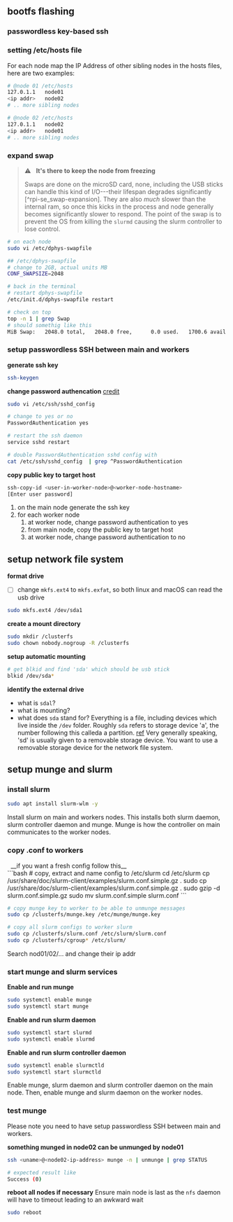## bootfs flashing

### passwordless key-based ssh



### setting /etc/hosts file

For each node map the IP Address of other sibling nodes in the hosts files,
here are two examples:

```bash
# @node 01 /etc/hosts
127.0.1.1   node01
<ip addr>   node02
# .. more sibling nodes

# @node 02 /etc/hosts
127.0.1.1   node02
<ip addr>   node01
# .. more sibling nodes
```

### expand swap

> :warning: &nbsp; __It's there to keep the node from freezing__
> 
> Swaps are done on the microSD card, none, including the USB sticks can handle
> this kind of I/O---their lifespan degrades significantly
> [^rpi-se_swap-expansion]. They are also _much_ slower than the internal ram,
> so once this kicks in the process and node generally becomes significantly
> slower to respond. The point of the swap is to prevent the OS from killing
> the `slurmd` causing the slurm controller to lose control. 

```bash
# on each node
sudo vi /etc/dphys-swapfile 

## /etc/dphys-swapfile 
# change to 2GB, actual units MB
CONF_SWAPSIZE=2048

# back in the terminal
# restart dphys-swapfile
/etc/init.d/dphys-swapfile restart

# check on top
top -n 1 | grep Swap
# should somethig like this
MiB Swap:   2048.0 total,   2048.0 free,      0.0 used.   1700.6 avail Mem
```

### setup passwordless SSH between main and workers

__generate ssh key__
```bash
ssh-keygen
```

__change password authencation__
[credit](https://serverfault.com/a/684362)
```bash
sudo vi /etc/ssh/sshd_config

# change to yes or no
PasswordAuthentication yes

# restart the ssh daemon
service sshd restart

# double PasswordAuthentication sshd config with
cat /etc/ssh/sshd_config  | grep ^PasswordAuthentication
```

__copy public key to target host__
```bash
ssh-copy-id <user-in-worker-node>@<worker-node-hostname>
[Enter user password]
```

1. on the main node generate the ssh key
2. for each worker node
   1. at worker node, change password authentication to yes
   2. from main node, copy the public key to target host
   3. at worker node, change password authentication to no


## setup network file system

__format drive__
- [ ] change `mkfs.ext4` to `mkfs.exfat`, so both linux and macOS can read the
  usb drive
```bash
sudo mkfs.ext4 /dev/sda1
```

__create a mount directory__
```bash
sudo mkdir /clusterfs
sudo chown nobody.nogroup -R /clusterfs
```

__setup automatic mounting__

```bash
# get blkid and find 'sda' which should be usb stick
blkid /dev/sda*
```

__identify the external drive__
- what is `sdal`?
- what is mounting?
- what does `sda` stand for?
Everything is a file, including devices which live inside the `/dev` folder.
Roughly `sda` refers to storage device 'a', the number following this calleda a partition.
[ref](https://superuser.com/questions/558156/what-does-dev-sda-in-linux-mean)
Very generally speaking, 'sd' is usually given to a removable storage device.
You want to use a removable storage device for the network file system.


## setup munge and slurm

### install slurm

```bash
sudo apt install slurm-wlm -y
```

Install slurm on main and workers nodes. This installs both slurm daemon, slurm
controller daemon and munge. Munge is how the controller on main communicates
to the worker nodes.

### copy .conf to workers

<detail> 
<summary> &nbsp; __if you want a fresh config follow this__ </summary>
```bash
# copy, extract and name config to /etc/slurm
cd /etc/slurm
cp /usr/share/doc/slurm-client/examples/slurm.conf.simple.gz .
sudo cp /usr/share/doc/slurm-client/examples/slurm.conf.simple.gz .
sudo gzip -d slurm.conf.simple.gz 
sudo mv slurm.conf.simple slurm.conf
```
</detail>


```bash
# copy munge key to worker to be able to unmunge messages
sudo cp /clusterfs/munge.key /etc/munge/munge.key

# copy all slurm configs to worker slurm
sudo cp /clusterfs/slurm.conf /etc/slurm/slurm.conf
sudo cp /clusterfs/cgroup* /etc/slurm/

```

Search nod01/02/... and change their ip addr

### start munge and slurm services

__Enable and run munge__

```bash
sudo systemctl enable munge
sudo systemctl start munge
```
__Enable and run slurm daemon__
```bash
sudo systemctl start slurmd
sudo systemctl enable slurmd
```
__Enable and run slurm controller daemon__
```bash
sudo systemctl enable slurmctld
sudo systemctl start slurmctld
```

Enable munge, slurm daemon and slurm controller daemon on the main node.
Then, enable munge and slurm daemon on the worker nodes.

### test munge

Please note you need to have setup passwordless SSH between main and workers.

__something munged in node02 can be unmunged by node01__
```bash
ssh <uname>@<node02-ip-address> munge -n | unmunge | grep STATUS

# expected result like
Success (0)
```

__reboot all nodes if necessary__
Ensure main node is last as the `nfs` daemon will have to timeout leading to an
awkward wait
```bash
sudo reboot
```


